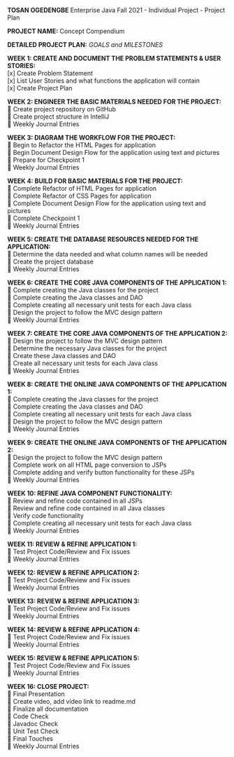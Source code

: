**TOSAN OGEDENGBE**
Enterprise Java Fall 2021 - Individual Project - Project Plan

**PROJECT NAME:** Concept Compendium

**DETAILED PROJECT PLAN:** *GOALS and MILESTONES*

**WEEK 1: CREATE AND DOCUMENT THE PROBLEM STATEMENTS & USER STORIES:**  
[x]    Create Problem Statement  
[x]    List User Stories and what functions the application will contain  
[x]    Create Project Plan  

**WEEK 2: ENGINEER THE BASIC MATERIALS NEEDED FOR THE PROJECT:**  
    Create project repository on GitHub  
    Create project structure in IntelliJ  
	Weekly Journal Entries  

**WEEK 3: DIAGRAM THE WORKFLOW FOR THE PROJECT:**   
   Begin to Refactor the HTML Pages for application  
	Begin Document Design Flow for the application using text and pictures  
	Prepare for Checkpoint 1  
	Weekly Journal Entries

**WEEK 4: BUILD FOR BASIC MATERIALS FOR THE PROJECT:**  
	Complete Refactor of HTML Pages for application  
	Complete Refactor of CSS Pages for application  
	Complete Document Design Flow for the application using text and pictures  
	Complete Checkpoint 1  
	Weekly Journal Entries

**WEEK 5: CREATE THE DATABASE RESOURCES NEEDED FOR THE APPLICATION:**  
	Determine the data needed and what column names will be needed  
	Create the project database  
	Weekly Journal Entries

**WEEK 6: CREATE THE CORE JAVA COMPONENTS OF THE APPLICATION 1:**  
	Complete creating the Java classes for the project  
	Complete creating the Java classes and DAO  
	Complete creating all necessary unit tests for each Java class  
	Design the project to follow the MVC design pattern  
	Weekly Journal Entries

**WEEK 7: CREATE THE CORE JAVA COMPONENTS OF THE APPLICATION 2:**  
	Design the project to follow the MVC design pattern  
	Determine the necessary Java classes for the project  
	Create these Java classes and DAO  
	Create all necessary unit tests for each Java class  
	Weekly Journal Entries

**WEEK 8: CREATE THE ONLINE JAVA COMPONENTS OF THE APPLICATION 1:**  
	Complete creating the Java classes for the project  
	Complete creating the Java classes and DAO  
	Complete creating all necessary unit tests for each Java class  
	Design the project to follow the MVC design pattern  
	Weekly Journal Entries

**WEEK 9: CREATE THE ONLINE JAVA COMPONENTS OF THE APPLICATION 2:**  
	Design the project to follow the MVC design pattern  
	Complete work on all HTML page conversion to JSPs  
	Complete adding and verify button functionality for these JSPs  
	Weekly Journal Entries

**WEEK 10: REFINE JAVA COMPONENT FUNCTIONALITY:**  
	Review and refine code contained in all JSPs  
	Review and refine code contained in all Java classes  
	Verify code functionality   
	Complete creating all necessary unit tests for each Java class  
	Weekly Journal Entries  

**WEEK 11: REVIEW & REFINE APPLICATION 1:**  
	Test Project Code/Review and Fix issues  
	Weekly Journal Entries

**WEEK 12: REVIEW & REFINE APPLICATION 2:**  
	Test Project Code/Review and Fix issues  
	Weekly Journal Entries

**WEEK 13: REVIEW & REFINE APPLICATION 3:**  
	Test Project Code/Review and Fix issues  
	Weekly Journal Entries

**WEEK 14: REVIEW & REFINE APPLICATION 4:**  
	Test Project Code/Review and Fix issues  
	Weekly Journal Entries

**WEEK 15: REVIEW & REFINE APPLICATION 5:**  
	Test Project Code/Review and Fix issues  
	Weekly Journal Entries

**WEEK 16: CLOSE PROJECT:**  
	Final Presentation   
	Create video, add video link to readme.md  
	Finalize all documentation  
	Code Check  
	Javadoc Check  
	Unit Test Check  
	Final Touches  
	Weekly Journal Entries  


